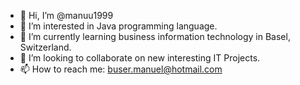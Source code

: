 - 👋 Hi, I’m @manuu1999
- 👀 I’m interested in Java programming language. 
- 🌱 I’m currently learning business information technology in Basel, Switzerland.
- 💞️ I’m looking to collaborate on new interesting IT Projects.
- 📫 How to reach me: buser.manuel@hotmail.com

<!---
manuu1999/manuu1999 is a ✨ special ✨ repository because its `README.md` (this file) appears on your GitHub profile.
You can click the Preview link to take a look at your changes.
--->
